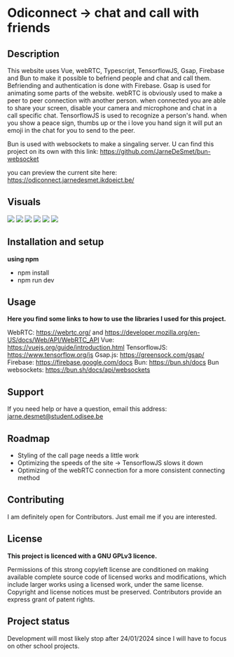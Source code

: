 # Odiconnect -> chat and call with friends

## Description

This website uses Vue, webRTC, Typescript, TensorflowJS, Gsap, Firebase and Bun to make it possible to befriend people and chat and call them.
Befriending and authentication is done with Firebase. Gsap is used for animating some parts of the website. webRTC is obviously used to make a peer to peer connection 
with another person. when connected you are able to share your screen, disable your camera and microphone and chat in a call specific chat. TensorflowJS is used to recognize a person's hand. 
when you show a peace sign, thumbs up or the i love you hand sign it will put an emoji in the chat for you to send to the peer. 

Bun is used with websockets to make a singaling server. U can find this project on its own with this link: https://github.com/JarneDeSmet/bun-websocket

you can preview the current site here: https://odiconnect.jarnedesmet.ikdoeict.be/

## Visuals

![](Screenshots/Landing-page.png)
![](src/images/ScreenShots/Screenshot_2.png)
![](src/images/ScreenShots/Screenshot_3.png)
![](src/images/ScreenShots/Screenshot_4.png)
![](src/images/ScreenShots/Screenshot_5.png)
![](src/images/ScreenShots/Screenshot_6.png)

## Installation and setup

**using npm**

- npm install
- npm run dev

## Usage

**Here you find some links to how to use the libraries I used for this project.**

WebRTC: https://webrtc.org/ and https://developer.mozilla.org/en-US/docs/Web/API/WebRTC_API
Vue: https://vuejs.org/guide/introduction.html
TensorflowJS: https://www.tensorflow.org/js
Gsap.js: https://greensock.com/gsap/
Firebase: https://firebase.google.com/docs
Bun: https://bun.sh/docs
Bun websockets: https://bun.sh/docs/api/websockets


## Support

If you need help or have a question, email this address: jarne.desmet@student.odisee.be

## Roadmap

- Styling of the call page needs a little work
- Optimizing the speeds of the site -> TensorflowJS slows it down
- Optimizing of the webRTC connection for a more consistent connecting method

## Contributing

I am definitely open for Contributors. Just email me if you are interested.

## License

**This project is licenced with a GNU GPLv3 licence.**

Permissions of this strong copyleft license are conditioned on making available complete source code of licensed works
and modifications, which include larger works using a licensed work, under the same license. Copyright and license
notices must be preserved. Contributors provide an express grant of patent rights.

## Project status

Development will most likely stop after 24/01/2024 since I will have to focus on other school projects.
